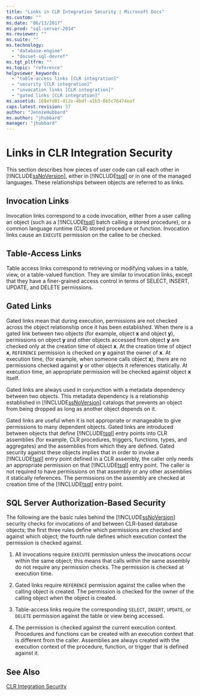```yaml
---
title: "Links in CLR Integration Security | Microsoft Docs"
ms.custom: ""
ms.date: "06/13/2017"
ms.prod: "sql-server-2014"
ms.reviewer: ""
ms.suite: ""
ms.technology: 
  - "database-engine"
  - "docset-sql-devref"
ms.tgt_pltfrm: ""
ms.topic: "reference"
helpviewer_keywords: 
  - "table-access links [CLR integration]"
  - "security [CLR integration]"
  - "invocation links [CLR integration]"
  - "gated links [CLR integration]"
ms.assetid: 168efd01-d12e-4bdf-a1b3-0b5c76474eaf
caps.latest.revision: 37
author: "JennieHubbard"
ms.author: "jhubbard"
manager: "jhubbard"
---
```

# Links in CLR Integration Security
  This section describes how pieces of user code can call each other in [!INCLUDE[ssNoVersion](../../../includes/ssnoversion-md.md)], either in [!INCLUDE[tsql](../../../includes/tsql-md.md)] or in one of the managed languages. These relationships between objects are referred to as links.  
  
## Invocation Links  
 Invocation links correspond to a code invocation, either from a user calling an object (such as a [!INCLUDE[tsql](../../../includes/tsql-md.md)] batch calling a stored procedure), or a common language runtime (CLR) stored procedure or function. Invocation links cause an `EXECUTE` permission on the callee to be checked.  
  
## Table-Access Links  
 Table access links correspond to retrieving or modifying values in a table, view, or a table-valued function. They are similar to invocation links, except that they have a finer-grained access control in terms of SELECT, INSERT, UPDATE, and DELETE permissions.  
  
## Gated Links  
 Gated links mean that during execution, permissions are not checked across the object relationship once it has been established. When there is a gated link between two objects (for example, object **x** and object **y**), permissions on object **y** and other objects accessed from object **y** are checked only at the creation time of object **x**. At the creation time of object **x**, `REFERENCE` permission is checked on **y** against the owner of **x**. At execution time, (for example, when someone calls object **x**), there are no permissions checked against **y** or other objects it references statically. At execution time, an appropriate permission will be checked against object **x** itself.  
  
 Gated links are always used in conjunction with a metadata dependency between two objects. This metadata dependency is a relationship established in [!INCLUDE[ssNoVersion](../../../includes/ssnoversion-md.md)] catalogs that prevents an object from being dropped as long as another object depends on it.  
  
 Gated links are useful when it is not appropriate or manageable to give permissions to many dependent objects. Gated links are introduced between objects that define [!INCLUDE[tsql](../../../includes/tsql-md.md)] entry points into CLR assemblies (for example, CLR procedures, triggers, functions, types, and aggregates) and the assemblies from which they are defined. Gated security against these objects implies that in order to invoke a [!INCLUDE[tsql](../../../includes/tsql-md.md)] entry point defined in a CLR assembly, the caller only needs an appropriate permission on that [!INCLUDE[tsql](../../../includes/tsql-md.md)] entry point. The caller is not required to have permissions on that assembly or any other assemblies it statically references. The permissions on the assembly are checked at creation time of the [!INCLUDE[tsql](../../../includes/tsql-md.md)] entry point.  
  
## SQL Server Authorization-Based Security  
 The following are the basic rules behind the [!INCLUDE[ssNoVersion](../../../includes/ssnoversion-md.md)] security checks for invocations of and between CLR-based database objects; the first three rules define which permissions are checked and against which object; the fourth rule defines which execution context the permission is checked against.  
  
1.  All invocations require `EXECUTE` permission unless the invocations occur within the same object; this means that calls within the same assembly do not require any permission checks. The permission is checked at execution time.  
  
2.  Gated links require `REFERENCE` permission against the callee when the calling object is created. The permission is checked for the owner of the calling object when the object is created.  
  
3.  Table-access links require the corresponding `SELECT`, `INSERT`, `UPDATE`, or `DELETE` permission against the table or view being accessed.  
  
4.  The permission is checked against the current execution context. Procedures and functions can be created with an execution context that is different from the caller. Assemblies are always created with the execution context of the procedure, function, or trigger that is defined against it.  
  
## See Also  
 [CLR Integration Security](../../../2014/database-engine/dev-guide/clr-integration-security.md)  
  
  